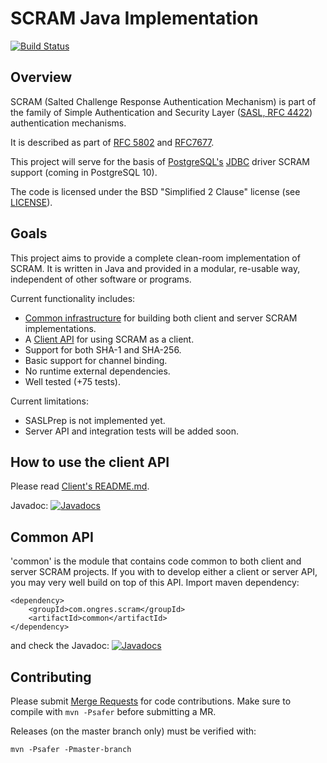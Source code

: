 # SCRAM Java Implementation

[![Build Status](https://travis-ci.org/ongres/scram.svg?branch=master)](https://travis-ci.org/ongres/scram)


## Overview

SCRAM (Salted Challenge Response Authentication Mechanism) is part of the family
of Simple Authentication and Security Layer
([SASL, RFC 4422](https://tools.ietf.org/html/rfc4422)) authentication
mechanisms.

It is described as part of [RFC 5802](https://tools.ietf.org/html/rfc5802) and
[RFC7677](https://tools.ietf.org/html/rfc7677).

This project will serve for the basis of
[PostgreSQL's](https://www.postgresql.org) [JDBC](https://jdbc.postgresql.org/)
driver SCRAM support (coming in PostgreSQL 10).

The code is licensed under the BSD "Simplified 2 Clause" license (see [LICENSE](LICENSE)).


## Goals

This project aims to provide a complete clean-room implementation of SCRAM. It
is written in Java and provided in a modular, re-usable way, independent of
other software or programs.

Current functionality includes:

* [Common infrastructure](common) for building both client and server SCRAM implementations.
* A [Client API](client) for using SCRAM as a client.
* Support for both SHA-1 and SHA-256.
* Basic support for channel binding.
* No runtime external dependencies.
* Well tested (+75 tests).


Current limitations:

* SASLPrep is not implemented yet.
* Server API and integration tests will be added soon.


## How to use the client API

Please read [Client's README.md](client).

Javadoc: [![Javadocs](http://javadoc.io/badge/com.ongres.scram/client.svg?label=client)](http://javadoc.io/doc/com.ongres.scram/client)



## Common API

'common' is the module that contains code common to both client and server SCRAM projects.
If you with to develop either a client or server API, you may very well build on top of this
API. Import maven dependency:

    <dependency>
        <groupId>com.ongres.scram</groupId>
        <artifactId>common</artifactId>
    </dependency>
    
and check the Javadoc: [![Javadocs](http://javadoc.io/badge/com.ongres.scram/common.svg)](http://javadoc.io/doc/com.ongres.scram/common)


## Contributing

Please submit [Merge Requests](https://gitlab.com/ongresinc/scram) for code contributions.
Make sure to compile with `mvn -Psafer` before submitting a MR.

Releases (on the master branch only) must be verified with:

    mvn -Psafer -Pmaster-branch
